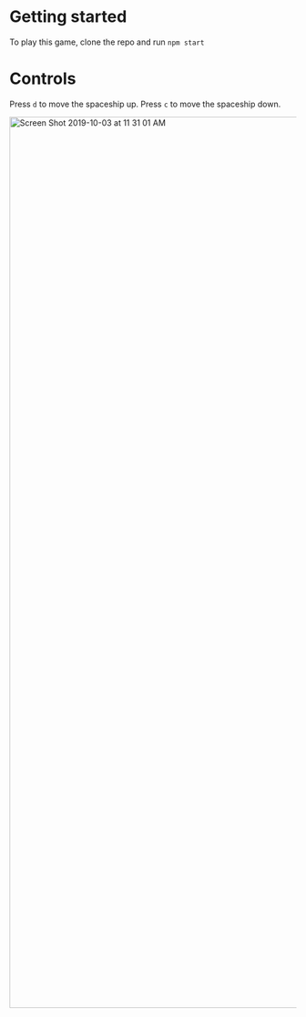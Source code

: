# Getting started
To play this game, clone the repo and run `npm start`

# Controls
Press `d` to move the spaceship up.  Press `c` to move the spaceship down.


<img width="1566" alt="Screen Shot 2019-10-03 at 11 31 01 AM" src="https://user-images.githubusercontent.com/38133769/66141273-67911e00-e5d1-11e9-8883-d751d0c5c5ab.png">
